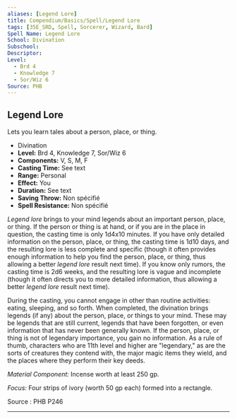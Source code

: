 ```yaml
---
aliases: [Legend Lore]
title: Compendium/Basics/Spell/Legend Lore
tags: [35E_SRD, Spell, Sorcerer, Wizard, Bard]
Spell Name: Legend Lore
School: Divination
Subschool: 
Descriptor: 
Level:
  - Brd 4
  - Knowledge 7
  - Sor/Wiz 6
Source: PHB
---
```



## Legend Lore

Lets you learn tales about a person, place, or thing.

*   Divination
*   **Level:** Brd 4, Knowledge 7, Sor/Wiz 6
*   **Components:** V, S, M, F
*   **Casting Time:** See text
*   **Range:** Personal
*   **Effect:** You
*   **Duration:** See text
*   **Saving Throw:** Non spécifié
*   **Spell Resistance:** Non spécifié

<p><i>Legend lore</i> brings to your mind legends about an important person, place, or thing. If the person or thing is at hand, or if you are in the place in question, the casting time is only 1d4x10 minutes. If you have only detailed information on the person, place, or thing, the casting time is 1d10 days, and the resulting lore is less complete and specific (though it often provides enough information to help you find the person, place, or thing, thus allowing a better <i>legend lore</i> result next time). If you know only rumors, the casting time is 2d6 weeks, and the resulting lore is vague and incomplete (though it often directs you to more detailed information, thus allowing a better <i>legend lore</i> result next time).</p><p>During the casting, you cannot engage in other than routine activities: eating, sleeping, and so forth. When completed, the divination brings legends (if any) about the person, place, or things to your mind. These may be legends that are still current, legends that have been forgotten, or even information that has never been generally known. If the person, place, or thing is not of legendary importance, you gain no information. As a rule of thumb, characters who are 11th level and higher are "legendary," as are the sorts of creatures they contend with, the major magic items they wield, and the places where they perform their key deeds.</p><p><i>Material Component:</i> Incense worth at least 250 gp.</p><p><i>Focus:</i> Four strips of ivory (worth 50 gp each) formed into a rectangle.</p>

Source : PHB P246

---
